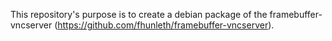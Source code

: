 This repository's purpose is to create a debian package of the
framebuffer-vncserver (https://github.com/fhunleth/framebuffer-vncserver).
